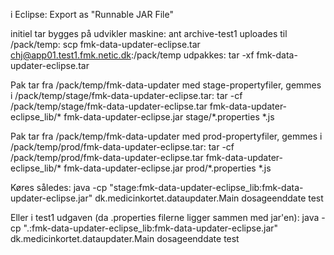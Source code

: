 i Eclipse: Export as "Runnable JAR File"

initiel tar bygges på udvikler maskine: ant archive-test1
uploades til /pack/temp: 				scp fmk-data-updater-eclipse.tar chj@app01.test1.fmk.netic.dk:/pack/temp
udpakkes: 								tar -xf fmk-data-updater-eclipse.tar

Pak tar fra /pack/temp/fmk-data-updater med stage-propertyfiler, gemmes i /pack/temp/stage/fmk-data-updater-eclipse.tar:
tar -cf /pack/temp/stage/fmk-data-updater-eclipse.tar fmk-data-updater-eclipse_lib/* fmk-data-updater-eclipse.jar stage/*.properties *.js
 
Pak tar fra /pack/temp/fmk-data-updater med prod-propertyfiler, gemmes i /pack/temp/prod/fmk-data-updater-eclipse.tar:
tar -cf /pack/temp/prod/fmk-data-updater-eclipse.tar fmk-data-updater-eclipse_lib/* fmk-data-updater-eclipse.jar prod/*.properties *.js

Køres således: 
java -cp "stage:fmk-data-updater-eclipse_lib:fmk-data-updater-eclipse.jar" dk.medicinkortet.dataupdater.Main dosageenddate test

Eller i test1 udgaven (da .properties filerne ligger sammen med jar'en):
java -cp ".:fmk-data-updater-eclipse_lib:fmk-data-updater-eclipse.jar" dk.medicinkortet.dataupdater.Main dosageenddate test

